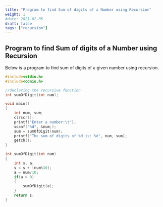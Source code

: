 ```yaml
---
title: "Program to find Sum of digits of a Number using Recursion"
weight: 1
#date: 2021-02-05
draft: false
tags: ["recursion"]
---
```


## Program to find Sum of digits of a Number using Recursion

Below is a program to find sum of digits of a given number using recursion.

```c
#include<stdio.h>
#include<conio.h>

//declaring the recursive function
int sumOfDigit(int num);

void main()
{
    int num, sum;
    clrscr();
    printf("Enter a number:\t");
    scanf("%d", &num;);
    sum = sumOfDigit(num);
    printf("The sum of digits of %d is: %d", num, sum);
    getch();
}

int sumOfDigit(int num)
{
    int s, a;
    s = s + (num%10);
    a = num/10;
    if(a > 0)
    {
        sumOfDigit(a);
    }
    return s;
}
```
